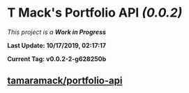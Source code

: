 # T Mack's Portfolio API *(0.0.2)*
*This project is a **Work in Progress***

**Last Update: 10/17/2019, 02:17:17**

**Current Tag: v0.0.2-2-g628250b**

## [tamaramack/portfolio-api](https://github.com/tamaramack/portfolio-api)
